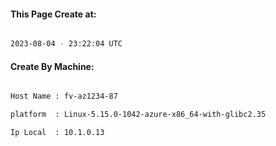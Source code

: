 
   
#### This Page Create at:

```bash

2023-08-04 - 23:22:04 UTC

```

#### Create By Machine:

```bash

Host Name : fv-az1234-87

platform  : Linux-5.15.0-1042-azure-x86_64-with-glibc2.35

Ip Local  : 10.1.0.13

```

